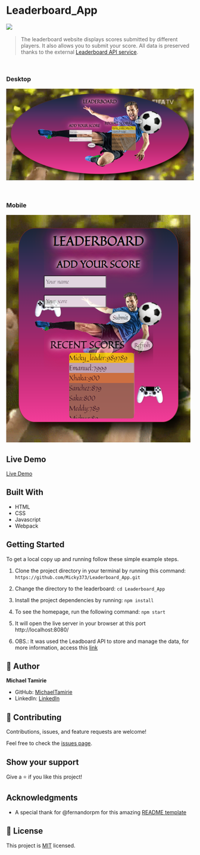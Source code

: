 # Leaderboard_App

![](https://img.shields.io/badge/Microverse-blueviolet)

> The leaderboard website displays scores submitted by different players. It also allows you to submit your score. All data is preserved thanks to the external [Leaderboard API service](https://www.notion.so/microverse/Leaderboard-API-service-24c0c3c116974ac49488d4eb0267ade3).
<br>

### Desktop

![desktop screenshot](./images/Desktop_version.PNG)

<br>

### Mobile

![desktop screenshot](./images/Mobile_version.PNG)


## Live Demo
[Live Demo](https://micky373.github.io/Leaderboard_App/dist/)

## Built With

- HTML
- CSS
- Javascript
- Webpack


## Getting Started

To get a local copy up and running follow these simple example steps. 

1. Clone the project directory in your terminal by running this command:
`https://github.com/Micky373/Leaderboard_App.git`

2. Change the directory to the leaderboard:
`cd Leaderboard_App`

3. Install the project dependencies by running:
`npm install`

3. To see the homepage, run the following command:
`npm start`

4. It will open the live server in your browser at this port http://localhost:8080/

5. OBS.: It was used the Leadboard API to store and manage the data, for more information, access this [link](https://www.notion.so/microverse/Leaderboard-API-service-24c0c3c116974ac49488d4eb0267ade3)

## 👤 Author

**Michael Tamirie**

- GitHub: [MichaelTamirie](https://github.com/Micky373)
- LinkedIn: [LinkedIn](https://www.linkedin.com/in/michael-tamirie-288a331ab/)


## 🤝 Contributing

Contributions, issues, and feature requests are welcome!

Feel free to check the [issues page](https://github.com/Micky373/Leaderboard_App/issues).

## Show your support

Give a ⭐️ if you like this project!

## Acknowledgments

- A special thank for @fernandorpm for this amazing [README template](https://github.com/microverseinc/readme-template)

## 📝 License

This project is [MIT](./MIT.md) licensed.
